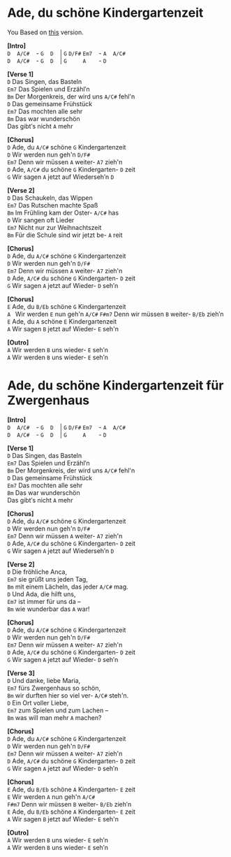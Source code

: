 # Ade, du schöne Kindergartenzeit  
You Based on [this](https://www.youtube.com/watch?v=5KIh0j2d_0g) version.  
  
**[Intro]**  
`D` ` ` `A/C#` ` ` - `G` ` ` `D` ` ` | `G` `D/F#` `Em7` ` ` - `A` ` ` `A/C#` ` `  
`D` ` ` `A/C#` ` ` - `G` ` ` `D` ` ` | `G` `    ` `A  ` ` ` - `D` ` ` `    ` ` `  

**[Verse 1]**  
`D` Das Singen, das Basteln  
`Em7` Das Spielen und Erzähl′n  
`Bm` Der Morgenkreis, der wird uns `A/C#` fehl'n  
`D` Das gemeinsame Frühstück  
`Em7` Das mochten alle sehr  
`Bm` Das war wunderschön  
Das gibt′s nicht `A` mehr  

**[Chorus]**  
`D` Ade, du `A/C#` schöne `G` Kindergartenzeit  
`D` Wir werden nun geh'n `D/F#`  
`Em7` Denn wir müssen `A` weiter- `A7` zieh'n  
`D` Ade, `A/C#` du schöne `G` Kindergarten- `D` zeit  
`G` Wir sagen `A` jetzt auf Wiederseh′n `D`  

**[Verse 2]**  
`D` Das Schaukeln, das Wippen  
`Em7` Das Rutschen machte Spaß  
`Bm` Im Frühling kam der Oster- `A/C#` has  
`D` Wir sangen oft Lieder  
`Em7` Nicht nur zur Weihnachtszeit  
`Bm` Für die Schule sind wir jetzt be- `A` reit  

**[Chorus]**  
`D` Ade, du `A/C#` schöne `G` Kindergartenzeit  
`D` Wir werden nun geh'n `D/F#`  
`Em7` Denn wir müssen `A` weiter- `A7` zieh'n  
`D` Ade, `A/C#` du schöne `G` Kindergarten- `D` zeit  
`G` Wir sagen `A` jetzt auf Wieder- `D` seh′n  

**[Chorus]**  
`E` Ade, du `B/Eb` schöne `G` Kindergartenzeit  
`A ` Wir werden `E` nun geh'n `A/C#`
`F#m7` Denn wir müssen `B` weiter- `B/Eb` zieh′n  
`E` Ade, du `A` schöne `E` Kindergartenzeit  
`A` Wir sagen `B` jetzt auf Wieder- `E` seh'n  

**[Outro]**  
`A` Wir werden `B` uns wieder- `E` seh′n  
`A` Wir werden `B` uns wieder- `E` seh′n  

# Ade, du schöne Kindergartenzeit für Zwergenhaus  

**[Intro]**  
`D` ` ` `A/C#` ` ` - `G` ` ` `D` ` ` | `G` `D/F#` `Em7` ` ` - `A` ` ` `A/C#` ` `  
`D` ` ` `A/C#` ` ` - `G` ` ` `D` ` ` | `G` `    ` `A  ` ` ` - `D` ` ` `    ` ` `  

**[Verse 1]**  
`D` Das Singen, das Basteln  
`Em7` Das Spielen und Erzähl′n  
`Bm` Der Morgenkreis, der wird uns `A/C#` fehl'n  
`D` Das gemeinsame Frühstück  
`Em7` Das mochten alle sehr  
`Bm` Das war wunderschön  
Das gibt′s nicht `A` mehr  

**[Chorus]**  
`D` Ade, du `A/C#` schöne `G` Kindergartenzeit  
`D` Wir werden nun geh'n `D/F#`  
`Em7` Denn wir müssen `A` weiter- `A7` zieh'n  
`D` Ade, `A/C#` du schöne `G` Kindergarten- `D` zeit  
`G` Wir sagen `A` jetzt auf Wiederseh′n `D`  

**[Verse 2]**  
`D` Die fröhliche Anca,  
`Em7` sie grüßt uns jeden Tag,  
`Bm` mit einem Lächeln, das jeder `A/C#` mag.  
`D` Und Ada, die hilft uns,  
`Em7` ist immer für uns da –  
`Bm` wie wunderbar das `A` war!  

**[Chorus]**  
`D` Ade, du `A/C#` schöne `G` Kindergartenzeit  
`D` Wir werden nun geh'n `D/F#`  
`Em7` Denn wir müssen `A` weiter- `A7` zieh'n  
`D` Ade, `A/C#` du schöne `G` Kindergarten- `D` zeit  
`G` Wir sagen `A` jetzt auf Wieder- `D` seh′n  

**[Verse 3]**  
`D` Und danke, liebe Maria,  
`Em7` fürs Zwergenhaus so schön,  
`Bm` wir durften hier so viel ver- `A/C#` steh'n.  
`D` Ein Ort voller Liebe,  
`Em7` zum Spielen und zum Lachen –  
`Bm` was will man mehr `A` machen?  

**[Chorus]**  
`D` Ade, du `A/C#` schöne `G` Kindergartenzeit  
`D` Wir werden nun geh'n `D/F#`  
`Em7` Denn wir müssen `A` weiter- `A7` zieh'n  
`D` Ade, `A/C#` du schöne `G` Kindergarten- `D` zeit  
`G` Wir sagen `A` jetzt auf Wieder- `D` seh′n  

**[Chorus]**  
`E` Ade, du `B/Eb` schöne `A` Kindergarten- `E` zeit  
`E` Wir werden `A` nun geh'n `A/C#`  
`F#m7` Denn wir müssen `B` weiter- `B/Eb` zieh′n  
`E` Ade, du `B/Eb` schöne `A` Kindergarten- `E` zeit  
`A` Wir sagen `B` jetzt auf Wieder- `E` seh'n  

**[Outro]**  
`A` Wir werden `B` uns wieder- `E` seh′n  
`A` Wir werden `B` uns wieder- `E` seh′n  

